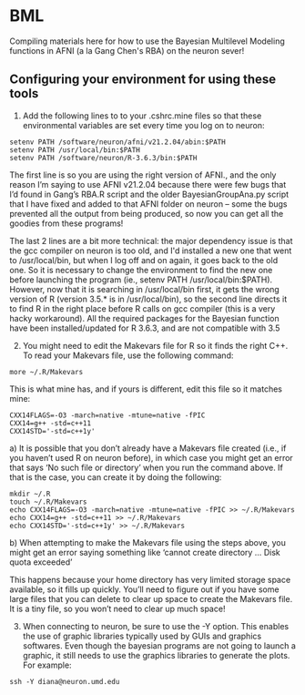 # BML
Compiling materials here for how to use the Bayesian Multilevel Modeling functions in AFNI (a la Gang Chen's RBA) on the neuron sever!

## Configuring your environment for using these tools

1) Add the following lines to to your .cshrc.mine files so that these environmental variables are set every time you log on to neuron: 

```
setenv PATH /software/neuron/afni/v21.2.04/abin:$PATH
setenv PATH /usr/local/bin:$PATH
setenv PATH /software/neuron/R-3.6.3/bin:$PATH
```


The first line is so you are using the right version of AFNI., and the only reason I’m saying to use AFNI v21.2.04 because there were few bugs that I’d found in Gang’s RBA.R script and the older BayesianGroupAna.py script that I have fixed and added to that AFNI folder on neuron – some the bugs prevented all the output from being produced, so now you can get all the goodies from these programs!

The last 2 lines are a bit more technical: the major dependency issue is that the gcc compiler on neuron is too old, and I'd installed a new one that went to /usr/local/bin, but when I log off and on again, it goes back to the old one. So it is necessary to change the environment to find the new one before launching the program (ie., setenv PATH /usr/local/bin:$PATH). However, now that it is searching in /usr/local/bin first, it gets the wrong version of R (version 3.5.* is in /usr/local/bin), so the second line directs it to find R in the right place before R calls on gcc compiler (this is a very hacky workaround). All the required packages for the Bayesian function have been installed/updated for R 3.6.3, and are not compatible with 3.5


2) You might need to edit the Makevars file for R so it finds the right C++. To read your Makevars file, use the following command: 

```
more ~/.R/Makevars
```

This is what mine has, and if yours is different, edit this file so it matches mine:
```
CXX14FLAGS=-O3 -march=native -mtune=native -fPIC
CXX14=g++ -std=c++11
CXX14STD='-std=c++1y'
```


a) It is possible that you don’t already have a Makevars file created (i.e., if you haven’t used R on neuron before), in which case you might get an error that says ‘No such file or directory’ when you run the command above.  If that is the case, you can create it by doing the following:

```
mkdir ~/.R
touch ~/.R/Makevars
echo CXX14FLAGS=-O3 -march=native -mtune=native -fPIC >> ~/.R/Makevars
echo CXX14=g++ -std=c++11 >> ~/.R/Makevars
echo CXX14STD='-std=c++1y' >> ~/.R/Makevars
```

b) When attempting to make the Makevars file using the steps above, you might get an error saying something like ‘cannot create directory … Disk quota exceeded’

This happens because your home directory has very limited storage space available, so it fills up quickly. You’ll need to figure out if you have some large files that you can delete to clear up space to create the Makevars file. It is a tiny file, so you won’t need to clear up much space!


3) When connecting to neuron, be sure to use the -Y option. This enables the use of graphic libraries typically used by GUIs and graphics softwares. Even though the bayesian programs are not going to launch a graphic, it still needs to use the graphics libraries to generate the plots. For example: 
 ```
 ssh -Y diana@neuron.umd.edu
 ```
